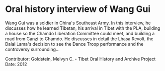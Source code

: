 # Oral history interview of Wang Gui


Wang Gui was a soldier in China's Southeast Army. In this interview, he discusses how he learned Tibetan, his arrival in Tibet with the PLA, building a house so the Chamdo Liberation Committee could meet, and building a road from Ganzi to Chamdo. He discusses in detail the Lhasa Revolt, the Dalai Lama's decision to see the Dance Troop performance and the controversy surrounding...


Contributor:
                        Goldstein, Melvyn C. - Tibet Oral History and Archive Project  
Date:
2012  
